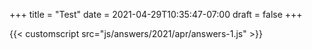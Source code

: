 +++
title = "Test"
date = 2021-04-29T10:35:47-07:00
draft = false
+++

{{< customscript src="js/answers/2021/apr/answers-1.js" >}}
